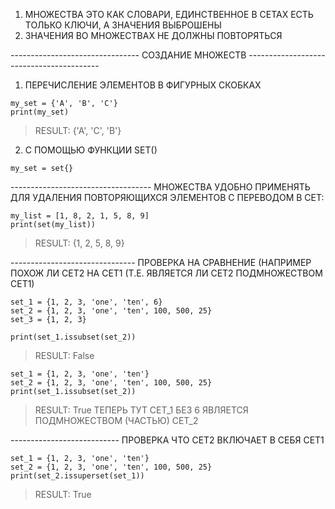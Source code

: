 1) МНОЖЕСТВА ЭТО КАК СЛОВАРИ, ЕДИНСТВЕННОЕ В СЕТАХ ЕСТЬ ТОЛЬКО КЛЮЧИ, А ЗНАЧЕНИЯ ВЫБРОШЕНЫ
2) ЗНАЧЕНИЯ ВО МНОЖЕСТВАХ НЕ ДОЛЖНЫ ПОВТОРЯТЬСЯ 

-------------------------------- СОЗДАНИЕ МНОЖЕСТВ -----------------------------------------
1) ПЕРЕЧИСЛЕНИЕ ЭЛЕМЕНТОВ В ФИГУРНЫХ СКОБКАХ 

```
my_set = {'A', 'B', 'C'}
print(my_set)
```
> RESULT: {'A', 'C', 'B'}

2) С ПОМОЩЬЮ ФУНКЦИИ SET()

```
my_set = set{}
```

----------------------------------- МНОЖЕСТВА УДОБНО ПРИМЕНЯТЬ ДЛЯ УДАЛЕНИЯ ПОВТОРЯЮЩИХСЯ ЭЛЕМЕНТОВ С ПЕРЕВОДОМ В СЕТ: 

```
my_list = [1, 8, 2, 1, 5, 8, 9]
print(set(my_list))
```
> RESULT: {1, 2, 5, 8, 9}

------------------------------- ПРОВЕРКА НА СРАВНЕНИЕ (НАПРИМЕР ПОХОЖ ЛИ СЕТ2 НА СЕТ1 (Т.Е. ЯВЛЯЕТСЯ ЛИ СЕТ2 ПОДМНОЖЕСТВОМ СЕТ1)

```
set_1 = {1, 2, 3, 'one', 'ten', 6}
set_2 = {1, 2, 3, 'one', 'ten', 100, 500, 25}
set_3 = {1, 2, 3}

print(set_1.issubset(set_2))
```

> RESULT: False

```
set_1 = {1, 2, 3, 'one', 'ten'}
set_2 = {1, 2, 3, 'one', 'ten', 100, 500, 25}
print(set_1.issubset(set_2))
```
> RESULT: True
> ТЕПЕРЬ ТУТ СЕТ_1 БЕЗ 6 ЯВЛЯЕТСЯ ПОДМНОЖЕСТВОМ (ЧАСТЬЮ) СЕТ_2

--------------------------- ПРОВЕРКА ЧТО СЕТ2 ВКЛЮЧАЕТ В СЕБЯ СЕТ1

```
set_1 = {1, 2, 3, 'one', 'ten'}
set_2 = {1, 2, 3, 'one', 'ten', 100, 500, 25}
print(set_2.issuperset(set_1))
```

> RESULT: True

